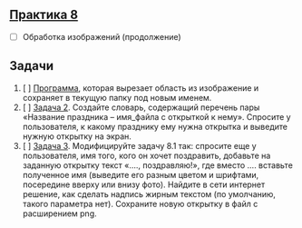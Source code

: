 ## [Практика 8](practice_8)
- [ ] Обработка изображений (продолжение)

## Задачи
1. [ ] [Программа](task1.py), которая вырезает область из изображение и сохраняет в текущую папку под новым именем. 
2. [ ] [Задача 2](task2.py). Создайте словарь, содержащий перечень пары «Название праздника – имя_файла с открыткой к нему». Спросите у пользователя, к какому празднику ему нужна открытка и выведите нужную открытку на экран. 
3. [ ] [Задача 3](task3.py). Модифицируйте задачу 8.1 так: спросите еще у пользователя, имя того, кого он хочет поздравить, добавьте на заданную открытку текст «…., поздравляю!», где вместо …. вставьте полученное имя  (выведите его разным цветом и шрифтами, посередине вверху или внизу фото). Найдите в сети интернет решение, как сделать надпись жирным текстом (по умолчанию, такого параметра нет). Сохраните новую открытку в файл с расширением png. 
